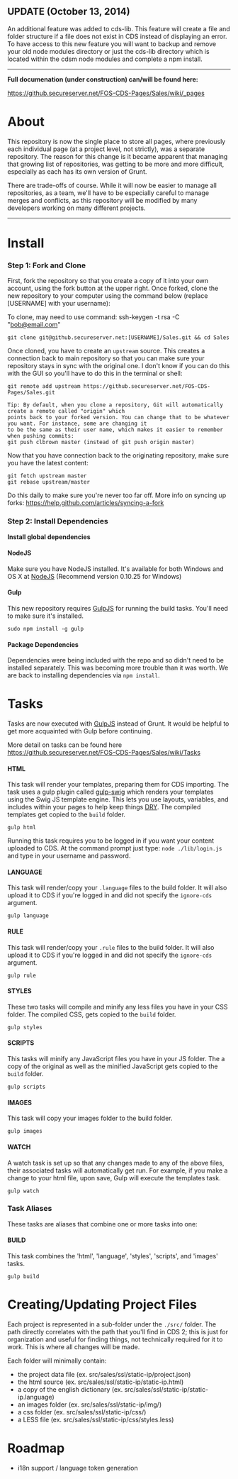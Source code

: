 ## UPDATE (October 13, 2014)

An additional feature was added to cds-lib.  This feature will create a file and folder structure if a file does not exist in CDS instead of displaying an error.  To have access to this new feature you will want to backup and remove your old node modules directory or just the cds-lib directory which is located within the cdsm node modules and complete a npm install.


---

**Full documenation (under construction) can/will be found here:**

https://github.secureserver.net/FOS-CDS-Pages/Sales/wiki/_pages

About
=====

This repository is now the single place to store all pages, where previously each individual page (at a project level,
not strictly), was a separate repository. The reason for this change is it became apparent that managing that growing
list of repositories, was getting to be more and more difficult, especially as each has its own version of Grunt.

There are trade-offs of course. While it will now be easier to manage all repositories, as a team, we'll have to be especially careful to manage merges and conflicts, as this repository will be modified by many developers working on many different projects.

---


Install
=====

### Step 1: Fork and Clone

First, fork the repository so that you create a copy of it into your own account, using the fork button at the upper right.
Once forked, clone the new repository to your computer using the command below (replace [USERNAME] with your username):

To clone, may need to use command: ssh-keygen -t rsa -C "bob@email.com"

```
git clone git@github.secureserver.net:[USERNAME]/Sales.git && cd Sales
```

Once cloned, you have to create an ```upstream``` source. This creates a connection back to main repository so that you
can make sure your repository stays in sync with the original one. I don't know if you can do this with the GUI so you'll have to
do this in the terminal or shell:

```
git remote add upstream https://github.secureserver.net/FOS-CDS-Pages/Sales.git
```

```
Tip: By default, when you clone a repository, Git will automatically create a remote called "origin" which
points back to your forked version. You can change that to be whatever you want. For instance, some are changing it
to be the same as their user name, which makes it easier to remember when pushing commits:
git push clbrown master (instead of git push origin master)
```

Now that you have connection back to the originating repository, make sure you have the latest content:

```
git fetch upstream master
git rebase upstream/master
```

Do this daily to make sure you're never too far off. More info on syncing up forks: https://help.github.com/articles/syncing-a-fork

### Step 2: Install Dependencies

**Install global dependencies**

#### NodeJS

Make sure you have NodeJS installed. It's available for both Windows and OS X at [NodeJS](http://www.nodejs.org) (Recommend version 0.10.25 for Windows)

#### Gulp

This new repository requires [GulpJS](http://www.gulpjs.com) for running the build tasks. You'll need to make sure it's installed.

```
sudo npm install -g gulp
```

#### Package Dependencies
Dependencies were being included with the repo and so didn't need to be installed separately. This was becoming more trouble than it was worth. We are back to installing dependencies via ```npm install```.


Tasks
=====

Tasks are now executed with [GulpJS](http://www.gulpjs.com) instead of Grunt. It would be helpful to get more
acquainted with Gulp before continuing.

More detail on tasks can be found here https://github.secureserver.net/FOS-CDS-Pages/Sales/wiki/Tasks

#### HTML
This task will render your templates, preparing them for CDS importing. The task uses a gulp plugin called
[gulp-swig](https://www.npmjs.org/package/gulp-swig) which renders your templates using the Swig JS template engine. This
lets you use layouts, variables, and includes within your pages to help keep things
[DRY](http://en.wikipedia.org/wiki/Don't_repeat_yourself). The compiled templates get copied to the ```build``` folder.
```
gulp html
```

Running this task requires you to be logged in if you want your content uploaded to CDS. At the command prompt just type: ```node ./lib/login.js``` and type in your username and password.

#### LANGUAGE

This task will render/copy your ```.language``` files to the build folder. It will also upload it to CDS if you're logged in and did not specify the ```ignore-cds``` argument.
```
gulp language
```

#### RULE

This task will render/copy your ```.rule``` files to the build folder.  It will also upload it to CDS if you're logged in and did not specify the ```ignore-cds``` argument.
```
gulp rule
```

#### STYLES

These two tasks will compile and minify any less files you have in your CSS folder. The compiled CSS, gets copied
to the ```build``` folder.

```
gulp styles
```

#### SCRIPTS

This tasks will minify any JavaScript files you have in your JS folder. The a copy of the original as well as the minified JavaScript
gets copied to the ```build``` folder.

```
gulp scripts
```

#### IMAGES

This task will copy your images folder to the build folder.

```
gulp images
```

#### WATCH

A watch task is set up so that any changes made to any of the above files, their associated tasks will automatically get run.
For example, if you make a change to your html file, upon save, Gulp will execute the templates task.

```
gulp watch
```

### Task Aliases

These tasks are aliases that combine one or more tasks into one:

#### BUILD

This task combines the 'html', 'language', 'styles', 'scripts', and 'images' tasks.

```
gulp build
```

Creating/Updating Project Files
=====

Each project is represented in a sub-folder under the ```./src/``` folder. The path directly correlates with the path that you'll find in CDS 2; this is just for
organization and useful for finding things, not technically required for it to work. This is where all changes will be made.

Each folder will minimally contain:

 * the project data file (ex. src/sales/ssl/static-ip/project.json)
 * the html source (ex. src/sales/ssl/static-ip/static-ip.html)
 * a copy of the english dictionary (ex. src/sales/ssl/static-ip/static-ip.language)
 * an images folder (ex. src/sales/ssl/static-ip/img/)
 * a css folder (ex. src/sales/ssl/static-ip/css/)
 * a LESS file (ex. src/sales/ssl/static-ip/css/styles.less)

Roadmap
=====

 * i18n support / language token generation
